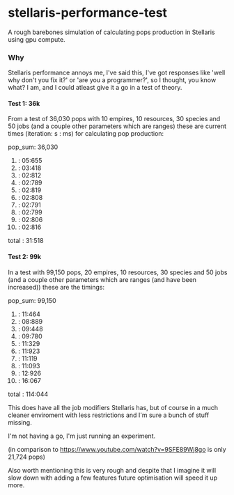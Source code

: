 # stellaris-performance-test

A rough barebones simulation of calculating pops production in Stellaris using gpu compute.

### Why

Stellaris performance annoys me, I've said this, I've got responses like 'well why don't you fix it?' or 'are you a programmer?', so I thought, you know what? I am, and I could atleast give it a go in a test of theory.

#### Test 1: 36k

From a test of 36,030 pops with 10 empires, 10 resources, 30 species and 50 jobs (and a couple other parameters which are ranges) these are current times (iteration: s : ms) for calculating pop production:

pop_sum: 36,030
1. : 05:655
2. : 03:418
3. : 02:812
4. : 02:789
5. : 02:819
6. : 02:808
7. : 02:791
8. : 02:799
9. : 02:806
10. : 02:816

total : 31:518

#### Test 2: 99k

In a test with 99,150 pops, 20 empires, 10 resources, 30 species and 50 jobs (and a couple other parameters which are ranges (and have been increased)) these are the timings:

pop_sum: 99,150
1. : 11:464
2. : 08:889
3. : 09:448
4. : 09:780
5. : 11:329
6. : 11:923
7. : 11:119
8. : 11:093
9. : 12:926
10. : 16:067

total : 114:044

This does have all the job modifiers Stellaris has, but of course in a much cleaner enviroment with less restrictions and I'm sure a bunch of stuff missing.

I'm not having a go, I'm just running an experiment.

(in comparison to https://www.youtube.com/watch?v=9SFE89Wj8go is only 21,724 pops)

Also worth mentioning this is very rough and despite that I imagine it will slow down with adding a few features future optimisation will speed it up more.

